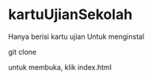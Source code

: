 # kartuUjianSekolah
Hanya berisi kartu ujian
Untuk menginstal

git clone

untuk membuka, klik index.html
